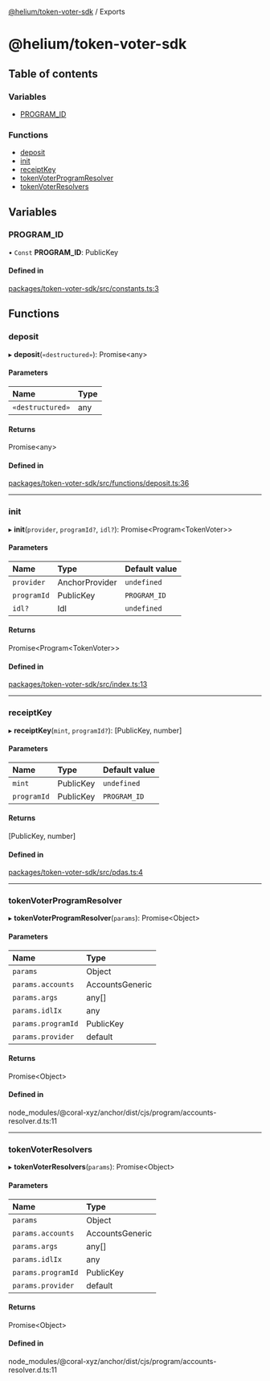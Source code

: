 [@helium/token-voter-sdk](README.md) / Exports

# @helium/token-voter-sdk

## Table of contents

### Variables

- [PROGRAM\_ID](undefined)

### Functions

- [deposit](undefined)
- [init](undefined)
- [receiptKey](undefined)
- [tokenVoterProgramResolver](undefined)
- [tokenVoterResolvers](undefined)

## Variables

### PROGRAM\_ID

• `Const` **PROGRAM\_ID**: PublicKey

#### Defined in

[packages/token-voter-sdk/src/constants.ts:3](https://github.com/helium/modular-governance/blob/098440d/packages/token-voter-sdk/src/constants.ts#L3)

## Functions

### deposit

▸ **deposit**(`«destructured»`): Promise<any\>

#### Parameters

| Name | Type |
| :------ | :------ |
| `«destructured»` | any |

#### Returns

Promise<any\>

#### Defined in

[packages/token-voter-sdk/src/functions/deposit.ts:36](https://github.com/helium/modular-governance/blob/098440d/packages/token-voter-sdk/src/functions/deposit.ts#L36)

___

### init

▸ **init**(`provider`, `programId?`, `idl?`): Promise<Program<TokenVoter\>\>

#### Parameters

| Name | Type | Default value |
| :------ | :------ | :------ |
| `provider` | AnchorProvider | `undefined` |
| `programId` | PublicKey | `PROGRAM_ID` |
| `idl?` | Idl | `undefined` |

#### Returns

Promise<Program<TokenVoter\>\>

#### Defined in

[packages/token-voter-sdk/src/index.ts:13](https://github.com/helium/modular-governance/blob/098440d/packages/token-voter-sdk/src/index.ts#L13)

___

### receiptKey

▸ **receiptKey**(`mint`, `programId?`): [PublicKey, number]

#### Parameters

| Name | Type | Default value |
| :------ | :------ | :------ |
| `mint` | PublicKey | `undefined` |
| `programId` | PublicKey | `PROGRAM_ID` |

#### Returns

[PublicKey, number]

#### Defined in

[packages/token-voter-sdk/src/pdas.ts:4](https://github.com/helium/modular-governance/blob/098440d/packages/token-voter-sdk/src/pdas.ts#L4)

___

### tokenVoterProgramResolver

▸ **tokenVoterProgramResolver**(`params`): Promise<Object\>

#### Parameters

| Name | Type |
| :------ | :------ |
| `params` | Object |
| `params.accounts` | AccountsGeneric |
| `params.args` | any[] |
| `params.idlIx` | any |
| `params.programId` | PublicKey |
| `params.provider` | default |

#### Returns

Promise<Object\>

#### Defined in

node_modules/@coral-xyz/anchor/dist/cjs/program/accounts-resolver.d.ts:11

___

### tokenVoterResolvers

▸ **tokenVoterResolvers**(`params`): Promise<Object\>

#### Parameters

| Name | Type |
| :------ | :------ |
| `params` | Object |
| `params.accounts` | AccountsGeneric |
| `params.args` | any[] |
| `params.idlIx` | any |
| `params.programId` | PublicKey |
| `params.provider` | default |

#### Returns

Promise<Object\>

#### Defined in

node_modules/@coral-xyz/anchor/dist/cjs/program/accounts-resolver.d.ts:11
